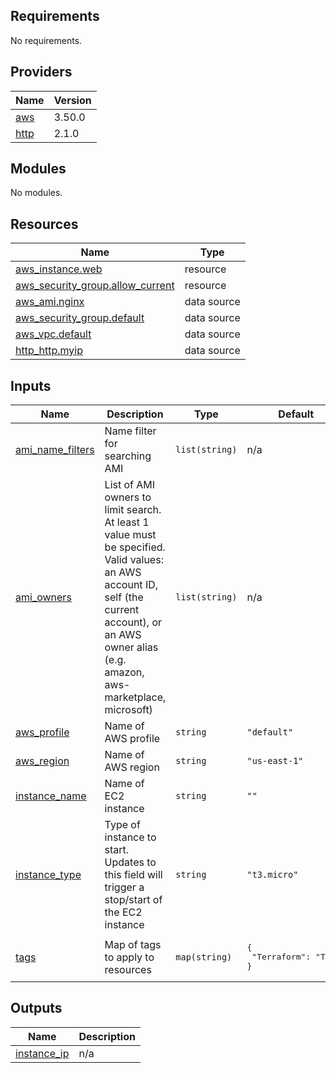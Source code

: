 ## Requirements

No requirements.

## Providers

| Name | Version |
|------|---------|
| <a name="provider_aws"></a> [aws](#provider\_aws) | 3.50.0 |
| <a name="provider_http"></a> [http](#provider\_http) | 2.1.0 |

## Modules

No modules.

## Resources

| Name | Type |
|------|------|
| [aws_instance.web](https://registry.terraform.io/providers/hashicorp/aws/latest/docs/resources/instance) | resource |
| [aws_security_group.allow_current](https://registry.terraform.io/providers/hashicorp/aws/latest/docs/resources/security_group) | resource |
| [aws_ami.nginx](https://registry.terraform.io/providers/hashicorp/aws/latest/docs/data-sources/ami) | data source |
| [aws_security_group.default](https://registry.terraform.io/providers/hashicorp/aws/latest/docs/data-sources/security_group) | data source |
| [aws_vpc.default](https://registry.terraform.io/providers/hashicorp/aws/latest/docs/data-sources/vpc) | data source |
| [http_http.myip](https://registry.terraform.io/providers/hashicorp/http/latest/docs/data-sources/http) | data source |

## Inputs

| Name | Description | Type | Default | Required |
|------|-------------|------|---------|:--------:|
| <a name="input_ami_name_filters"></a> [ami\_name\_filters](#input\_ami\_name\_filters) | Name filter for searching AMI | `list(string)` | n/a | yes |
| <a name="input_ami_owners"></a> [ami\_owners](#input\_ami\_owners) | List of AMI owners to limit search. At least 1 value must be specified. Valid values: an AWS account ID, self (the current account), or an AWS owner alias (e.g. amazon, aws-marketplace, microsoft) | `list(string)` | n/a | yes |
| <a name="input_aws_profile"></a> [aws\_profile](#input\_aws\_profile) | Name of AWS profile | `string` | `"default"` | no |
| <a name="input_aws_region"></a> [aws\_region](#input\_aws\_region) | Name of AWS region | `string` | `"us-east-1"` | no |
| <a name="input_instance_name"></a> [instance\_name](#input\_instance\_name) | Name of EC2 instance | `string` | `""` | no |
| <a name="input_instance_type"></a> [instance\_type](#input\_instance\_type) | Type of instance to start. Updates to this field will trigger a stop/start of the EC2 instance | `string` | `"t3.micro"` | no |
| <a name="input_tags"></a> [tags](#input\_tags) | Map of tags to apply to resources | `map(string)` | <pre>{<br>  "Terraform": "True"<br>}</pre> | no |

## Outputs

| Name | Description |
|------|-------------|
| <a name="output_instance_ip"></a> [instance\_ip](#output\_instance\_ip) | n/a |
